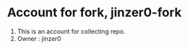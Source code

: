 # Account for fork, jinzer0-fork
1. This is an account for collecting repo.
2. Owner : jinzer0

<!---
jinzer0-fork/jinzer0-fork is a ✨ special ✨ repository because its `README.md` (this file) appears on your GitHub profile.
You can click the Preview link to take a look at your changes.
--->
